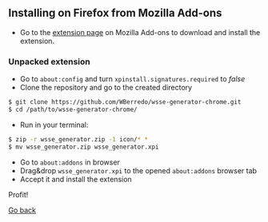 ## Installing on Firefox from Mozilla Add-ons

- Go to the [extension page](https://addons.mozilla.org/en-US/firefox/addon/wsse-generator/)
on Mozilla Add-ons to download and install the extension.

### Unpacked extension
- Go to `about:config` and turn `xpinstall.signatures.required` to *false*
- Clone the repository and go to the created directory
```bash
$ git clone https://github.com/WBerredo/wsse-generator-chrome.git
$ cd /path/to/wsse-generator-chrome/
```
- Run in your terminal:
```bash
$ zip -r wsse_generator.zip -1 icon/* *
$ mv wsse_generator.zip wsse_generator.xpi
```
- Go to `about:addons` in browser
- Drag&drop `wsse_generator.xpi` to the opened `about:addons` browser tab
- Accept it and install the extension

Profit!

[Go back](./README.md)
